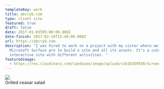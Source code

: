 ```yaml
---
templateKey: work
title: abcryb.com
type: client site
featured: true
draft: false
date: 2017-01-03T05:00:00.000Z
date-finish: 2017-02-16T15:40:00.000Z
url: https://abcryb.com
description: "I was hired to work on a project with my sister where we used the
  Microsoft Surface pro to build a site and all its assets. It's a cute little
  interactive site with different activities. "
featuredimage:
  - https://res.cloudinary.com/candusen/image/upload/v1616359558/Screen_Shot_2021-03-21_at_4.45.36_PM_mp7sgu.png
---
```



<div class='imgcaption'><img src=https://res.cloudinary.com/candusen/video/upload/v1621270739/abcryb-vid_wiebhc.mp4></img><div class='caption'>Grilled ceasar salad</div></div>